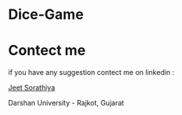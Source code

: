 # Dice-Game
# Contect me
if you have any suggestion contect me on linkedin :<div class="badge-base LI-profile-badge" data-locale="en_US" data-size="medium" data-theme="dark" data-type="VERTICAL" data-vanity="jeet-sorathiya" data-version="v1"><a class="badge-base__link LI-simple-link" href="https://in.linkedin.com/in/jeet-sorathiya?trk=profile-badge">Jeet Sorathiya</a></div>
              

Darshan University - Rajkot, Gujarat
